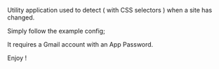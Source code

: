 Utility application used to detect ( with CSS selectors ) when a site has changed.

Simply follow the example config;

It requires a Gmail account with an App Password.

Enjoy !